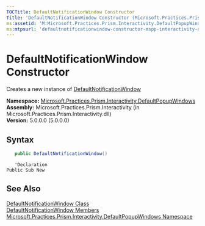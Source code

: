 ```yaml
---
TOCTitle: DefaultNotificationWindow Constructor
Title: 'DefaultNotificationWindow Constructor (Microsoft.Practices.Prism.Interactivity.DefaultPopupWindows)'
ms:assetid: 'M:Microsoft.Practices.Prism.Interactivity.DefaultPopupWindows.DefaultNotificationWindow.\#ctor'
ms:mtpsurl: 'defaultnotificationwindow-constructor-mspp-interactivity-defaultpopupwindows.md'
---
```



# DefaultNotificationWindow Constructor

Creates a new instance of [DefaultNotificationWindow](/patterns-practices/reference/defaultnotificationwindow-class-mspp-interactivity-defaultpopupwindows)

**Namespace:** [Microsoft.Practices.Prism.Interactivity.DefaultPopupWindows](/patterns-practices/reference/mspp-interactivity-defaultpopupwindows-namespace)<br/>
**Assembly:** Microsoft.Practices.Prism.Interactivity (in Microsoft.Practices.Prism.Interactivity.dll)<br/>
**Version:** 5.0.0.0 (5.0.0.0)

## Syntax

```C#
   public DefaultNotificationWindow() 
```

```VB
   'Declaration
Public Sub New
```

## See Also

[DefaultNotificationWindow Class](/patterns-practices/reference/defaultnotificationwindow-class-mspp-interactivity-defaultpopupwindows)<br/>
[DefaultNotificationWindow Members](/patterns-practices/reference/defaultnotificationwindow-members-mspp-interactivity-defaultpopupwindows)<br/>
[Microsoft.Practices.Prism.Interactivity.DefaultPopupWindows Namespace](/patterns-practices/reference/mspp-interactivity-defaultpopupwindows-namespace)